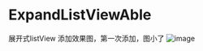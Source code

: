# ExpandListViewAble
展开式listView
添加效果图，第一次添加，图小了
![image](https://github.com/xianguanxingxiahuaxian/ExpandListViewAble/expand.gif )   

